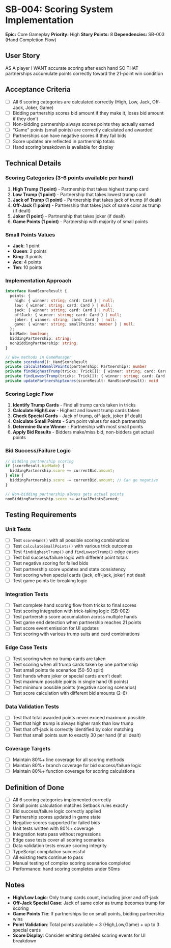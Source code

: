 # SB-004: Scoring System Implementation

**Epic:** Core Gameplay
**Priority:** High
**Story Points:** 8
**Dependencies:** SB-003 (Hand Completion Flow)

## User Story

AS A player
I WANT accurate scoring after each hand
SO THAT partnerships accumulate points correctly toward the 21-point win condition

## Acceptance Criteria

- [ ] All 6 scoring categories are calculated correctly (High, Low, Jack, Off-Jack, Joker, Game)
- [ ] Bidding partnership scores bid amount if they make it, loses bid amount if they don't
- [ ] Non-bidding partnership always scores points they actually earned
- [ ] "Game" points (small points) are correctly calculated and awarded
- [ ] Partnerships can have negative scores if they fail bids
- [ ] Score updates are reflected in partnership totals
- [ ] Hand scoring breakdown is available for display

## Technical Details

### Scoring Categories (3-6 points available per hand)

1. **High Trump (1 point)** - Partnership that takes highest trump card
2. **Low Trump (1 point)** - Partnership that takes lowest trump card
3. **Jack of Trump (1 point)** - Partnership that takes jack of trump (if dealt)
4. **Off-Jack (1 point)** - Partnership that takes jack of same color as trump (if dealt)
5. **Joker (1 point)** - Partnership that takes joker (if dealt)
6. **Game Points (1 point)** - Partnership with majority of small points

### Small Points Values

- **Jack**: 1 point
- **Queen**: 2 points
- **King**: 3 points
- **Ace**: 4 points
- **Ten**: 10 points

### Implementation Approach

```typescript
interface HandScoreResult {
  points: {
    high: { winner: string; card: Card } | null;
    low: { winner: string; card: Card } | null;
    jack: { winner: string; card: Card } | null;
    offJack: { winner: string; card: Card } | null;
    joker: { winner: string; card: Card } | null;
    game: { winner: string; smallPoints: number } | null;
  };
  bidMade: boolean;
  biddingPartnership: string;
  nonBiddingPartnership: string;
}

// New methods in GameManager
private scoreHand(): HandScoreResult
private calculateSmallPoints(partnership: Partnership): number
private findHighestTrump(tricks: Trick[]): { winner: string; card: Card } | null
private findLowestTrump(tricks: Trick[]): { winner: string; card: Card } | null
private updatePartnershipScores(scoreResult: HandScoreResult): void
```

### Scoring Logic Flow

1. **Identify Trump Cards** - Find all trump cards taken in tricks
2. **Calculate High/Low** - Highest and lowest trump cards taken
3. **Check Special Cards** - Jack of trump, off-jack, joker (if dealt)
4. **Calculate Small Points** - Sum point values for each partnership
5. **Determine Game Winner** - Partnership with most small points
6. **Apply Bid Results** - Bidders make/miss bid, non-bidders get actual points

### Bid Success/Failure Logic

```typescript
// Bidding partnership scoring
if (scoreResult.bidMade) {
  biddingPartnership.score += currentBid.amount;
} else {
  biddingPartnership.score -= currentBid.amount; // Can go negative
}

// Non-bidding partnership always gets actual points
nonBiddingPartnership.score += actualPointsEarned;
```

## Testing Requirements

### Unit Tests

- [ ] Test `scoreHand()` with all possible scoring combinations
- [ ] Test `calculateSmallPoints()` with various trick outcomes
- [ ] Test `findHighestTrump()` and `findLowestTrump()` edge cases
- [ ] Test bid success/failure logic with different point totals
- [ ] Test negative scoring for failed bids
- [ ] Test partnership score updates and state consistency
- [ ] Test scoring when special cards (jack, off-jack, joker) not dealt
- [ ] Test game points tie-breaking logic

### Integration Tests

- [ ] Test complete hand scoring flow from tricks to final scores
- [ ] Test scoring integration with trick-taking logic (SB-002)
- [ ] Test partnership score accumulation across multiple hands
- [ ] Test game end detection when partnership reaches 21 points
- [ ] Test score event emission for UI updates
- [ ] Test scoring with various trump suits and card combinations

### Edge Case Tests

- [ ] Test scoring when no trump cards are taken
- [ ] Test scoring when all trump cards taken by one partnership
- [ ] Test small points tie scenarios (50-50 split)
- [ ] Test hands where joker or special cards aren't dealt
- [ ] Test maximum possible points in single hand (6 points)
- [ ] Test minimum possible points (negative scoring scenarios)
- [ ] Test score calculation with different bid amounts (2-6)

### Data Validation Tests

- [ ] Test that total awarded points never exceed maximum possible
- [ ] Test that high trump is always higher rank than low trump
- [ ] Test that off-jack is correctly identified by color matching
- [ ] Test that small points sum to exactly 30 per hand (if all dealt)

### Coverage Targets

- [ ] Maintain 80%+ line coverage for all scoring methods
- [ ] Maintain 80%+ branch coverage for bid success/failure logic
- [ ] Maintain 80%+ function coverage for scoring calculations

## Definition of Done

- [ ] All 6 scoring categories implemented correctly
- [ ] Small points calculation matches Setback rules exactly
- [ ] Bid success/failure logic correctly applied
- [ ] Partnership scores updated in game state
- [ ] Negative scores supported for failed bids
- [ ] Unit tests written with 80%+ coverage
- [ ] Integration tests pass without regressions
- [ ] Edge case tests cover all scoring scenarios
- [ ] Data validation tests ensure scoring integrity
- [ ] TypeScript compilation successful
- [ ] All existing tests continue to pass
- [ ] Manual testing of complex scoring scenarios completed
- [ ] Performance: hand scoring completes under 50ms

## Notes

- **High/Low Logic**: Only trump cards count, including joker and off-jack
- **Off-Jack Special Case**: Jack of same color as trump becomes trump for scoring
- **Game Points Tie**: If partnerships tie on small points, bidding partnership wins
- **Point Validation**: Total points available = 3 (High,Low,Game) + up to 3 special cards
- **Score Display**: Consider emitting detailed scoring events for UI breakdown
